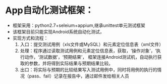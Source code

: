 
# App自动化测试框架：
- 框架采用：python2.7+seleium+appium,继承unittest单元测试框架
- 该框架目前只能实现Android系统自动化测试，
- 实现方式和流程：
  1. 入口：提交测试用例（xls文件或MySQL）和元素定位信息表（xml文件）
  2. 处理：程序通过读取测试用例和元素定位信息表，获取，‘操作对象’，‘执行动作，‘测试数据’，‘预期结果’，
        框架连接Android测试机，自动执行获取的参数，并将得到实际结果与预期结果比较。
  3. 出口：将实际与预期的比较结果写入测试用例中，同时将用例的执行的情况（pass、fail）记录在报告中，通过邮件发给相关人员